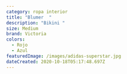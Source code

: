```yaml
---
category: ropa interior
title: "Blumer  "
description: "Bikini "
size: Medium
brand: Victoria
colors:
  - Rojo
  - Azul
featuredImage: /images/adidas-superstar.jpg
dateCreated: 2020-10-18T05:17:48.697Z
---
```

